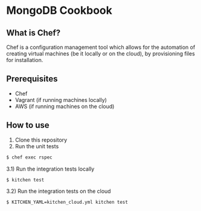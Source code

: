 # MongoDB Cookbook

## What is Chef?

Chef is a configuration management tool which allows for the automation of creating virtual machines (be it locally or on the cloud), by provisioning files for installation.

## Prerequisites

- Chef
- Vagrant (if running machines locally)
- AWS (if running machines on the cloud)

## How to use
1) Clone this repository
2) Run the unit tests
```bash
$ chef exec rspec
```
3.1) Run the integration tests locally
```bash
$ kitchen test
```
3.2) Run the integration tests on the cloud
```bash
$ KITCHEN_YAML=kitchen_cloud.yml kitchen test
```
